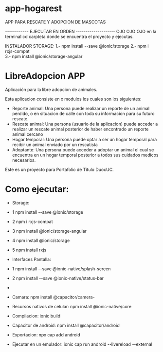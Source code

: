 # app-hogarest
APP PARA RESCATE Y ADOPCION DE MASCOTAS

------------ EJECUTAR EN ORDEN --------------------
OJO OJO OJO en la terminal cd  carpteta donde se encuentra el proyecto y ejecutas.

INSTALADOR STORAGE:
1.- npm install --save @ionic/storage 
2.- npm i rxjs-compat           
3.- npm install @ionic/storage-angular  



# LibreAdopcion APP
Aplicación para la libre adopcion de animales.


Esta aplicacion consiste en x modulos los cuales son los siguientes:

- Reporte animal: Una persona puede realizar un reporte de un animal perdido, o en situacion de calle con toda su informacion para su futuro rescate.
- Rescate animal: Una persona (usuario de la aplicacion) puede acceder a realizar un rescate animal posterior de haber encontrado un reporte animal cercano 
- Hogar temporal: Una persona puede optar a ser un hogar temporal para recibir un animal enviado por un rescatista 
- Adoptante: Una persona puede acceder a adoptar un animal el cual se encuentra en un hogar temporal posterior a todos sus cuidados medicos necesarios.

Este es un proyecto para Portafolio de Titulo DuocUC.



# Como ejecutar:
- Storage: 
- 1 npm install --save @ionic/storage
- 2 npm i rxjs-compat
- 3 npm install @ionic/storage-angular
- 4 npm install @ionic/storage
- 5 npm install rxjs



- Interfaces Pantalla:
- 1 npm install --save @ionic-native/splash-screen
- 2 npm install --save @ionic-native/status-bar
- 
- Camara: npm install @capacitor/camera-
- Recursos nativos de celular: npm install @ionic-native/core
- Compilacion: ionic build
- Capacitor de android: npm install @capacitor/android
- Exportacion: npx cap add android
- Ejecutar en un emulador: ionic cap run android --livereload --external








